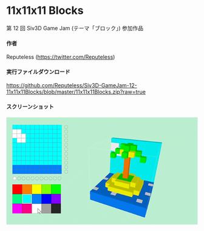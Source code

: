 # 11x11x11 Blocks
第 12 回 Siv3D Game Jam (テーマ「ブロック」) 参加作品

#### 作者  
Reputeless (https://twitter.com/Reputeless)

#### 実行ファイルダウンロード
https://github.com/Reputeless/Siv3D-GameJam-12-11x11x11Blocks/blob/master/11x11x11Blocks.zip?raw=true

#### スクリーンショット

![スクリーンショット](ss.gif "スクリーンショット")
